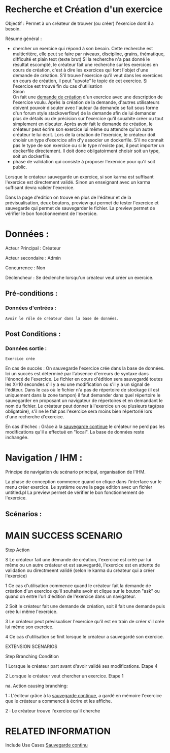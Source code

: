 # Recherche et Création d'un exercice


Objectif : Permet à un créateur de trouver (ou créer) l'exercice dont il a besoin.

Résumé général : 
- chercher un exercice qui répond à son besoin. 
	Cette recherche est multicritère, elle peut se faire par niveaux, discipline, grains, thématique, difficulté et plain text (texte brut)
	Si la recherche n'a pas donné le résultat escompté, le créateur fait une recherche sur les exercices en cours de création, c'est à dire les exercices qui font l'objet d'une demande de création. S'il trouve l'exercice qu'il veut dans les exercices en cours de création, il peut "upvote" le topic de cet exercice.
	Si l'exercice est trouvé fin du cas d'utilisation  
Sinon   
On fait une [demande de création](../../concept/demande.md) d'un exercice avec une description de l'exercice voulu. Après la création de la demande, d'autres utilisateurs doivent pouvoir discuter avec l'auteur (la demande se fait sous forme d'un forum style stackoverflow) de la demande afin de lui demander plus de détails ou de précision sur l'exercice qu'il souahite créer ou tout simplement en discuter. 
Après avoir fait le demande de création, le créateur peut écrire son exercice lui même ou attendre qu'un autre créateur le lui écrit. Lors de la création de l'exercice, le créateur doit choisir un type d'exercice afin d'y associer un dockerfile. S'il ne connait pas le type de son exercice ou si le type n'existe pas, il peut importer un dockerfile directement. Il doit donc obligatoirment choisir soit un type, soit un dockerfile.
- phase de validation qui consiste à proposer l'exercice pour qu'il soit public.  

Lorsque le créateur sauvegarde un exercice, si son karma est suffisant l'exercice est directement validé. Sinon un enseignant avec un karma suffisant devra valider l'exercice.

Dans la page d'edition on trouve en plus de l'éditeur et de la prévisualisation, deux boutons, preview qui permet de tester l'exercice et sauvegarde qui permet de sauvegarder le fichier. La preview permet de vérifier le bon fonctionnement de l'exercice. 



# Données :

Acteur Principal : Créateur

Acteur secondaire : Admin

Concurrence : Non

Déclencheur : Se déclenche lorsqu'un créateur veut créer un exercice.



## Pré-conditions :

### Données d'entrées :

	Avoir le rôle de créateur dans la base de données.


## Post Conditions :

### Données sortie :

	Exercice crée

En cas de succès : On sauvegarde l'exercice crée dans la base de données. Ici un succès est déterminé par l'absence d'erreurs de syntaxe dans l'énoncé de l'exercice. Le fichier en cours d'édition sera sauvegardé toutes les X=10 secondes s'il y a eu une modification ou s'il y a un signal de l'éditeur. Dans le cas où le fichier n'a pas de répertoire de stockage (il est uniquement dans la zone tampon) il faut demander dans quel répertoire le sauvegarder en proposant un navigateur de répertoires et en demandant le nom du fichier. Le créateur peut donner à l'exercice un ou plusieurs tag(pas obligatoire), s'il ne le fait pas l'exercice sera moins bien répertorié lors d'une recherche d'exercice.

En cas d'échec : Grâce à la [sauvegarde continue](../../concept/zonetampon.md) le créateur ne perd pas les modifications qu'il a effectué en "local". La base de données reste inchangée. 


# Navigation / IHM  :

Principe de navigation du scénario principal, organisation de l'IHM.

La phase de conception commence quand on clique dans l'interface sur le menu créer exercice.
Le système ouvre la page edition avec un fichier untitled.pl 
La preview permet de vérifier le bon fonctionnement de l'exercice. 

## Scénarios :

# MAIN SUCCESS SCENARIO

Step    Action

S    Le créateur fait une demande de création, l'exercice est créé par lui même ou un autre créateur et est sauvegardé, l'exercice est en attente de validation ou directmeent validé (selon le karma du créateur qui a créer l'exercice)

1    Ce cas d'utilisation commence quand le créateur fait la demande de création d'un exercice qu'il souhaite avoir et clique sur le bouton "ask" ou quand on entre l'url d'édition de l'exercice dans un navigateur.

2    Soit le créateur fait une demande de création, soit il fait une demande puis crée lui même l'exercice.

3    Le créateur peut prévisualiser l'exercice qu'il est en train de créer s'il crée lui même son exercice.

4    Ce cas d'utilisation se finit lorsque le créateur a sauvegardé son exercice.


EXTENSION SCENARIOS

Step    Branching Condition

1	 Lorsque le créateur part avant d'avoir validé ses modifications. Etape 4

2	 Lorsque le créateur veut chercher un exercice. Etape 1

na.  Action causing branching:

1 : L'éditeur grâce à la [sauvegarde continue](../../concept/zonetampon.md), a gardé en mémoire l'exercice que le créateur a commencé à écrire et les affiche.

2 : Le créateur trouve l'exercice qu'il cherche



# RELATED INFORMATION

Include Use Cases    [Sauvegarde continu](../../concept/zonetampon.md)
 

<!--- 
Author : Raphael
Validator : Hugo
-->
